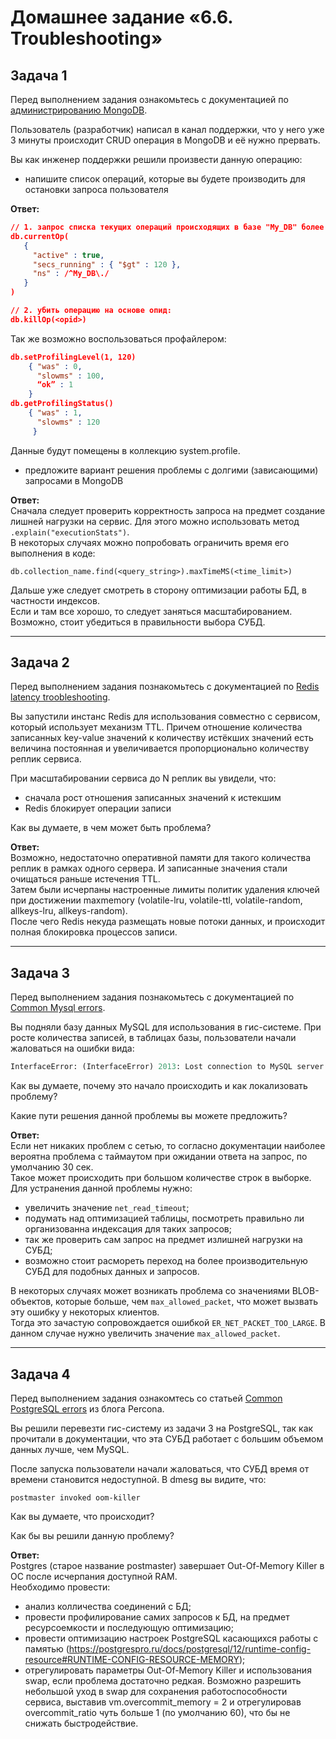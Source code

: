 # Домашнее задание «6.6. Troubleshooting»

## Задача 1

Перед выполнением задания ознакомьтесь с документацией по [администрированию MongoDB](https://docs.mongodb.com/manual/administration/).

Пользователь (разработчик) написал в канал поддержки, что у него уже 3 минуты происходит CRUD операция в MongoDB и её 
нужно прервать. 

Вы как инженер поддержки решили произвести данную операцию:
- напишите список операций, которые вы будете производить для остановки запроса пользователя    

**Ответ:**    
```json
// 1. запрос списка текущих операций происходящих в базе "My_DB" более трех минут:
db.currentOp(
   {
     "active" : true,
     "secs_running" : { "$gt" : 120 },
     "ns" : /^My_DB\./
   }
)

// 2. убить операцию на основе опид:
db.killOp(<opid>)
```
Так же возможно воспользоваться профайлером:
```json
db.setProfilingLevel(1, 120)
    { "was" : 0,
      "slowms" : 100,
      “ok” : 1 
    }
db.getProfilingStatus()
    { "was" : 1,
      "slowms" : 120
     }
```
Данные будут помещены в коллекцию system.profile.

- предложите вариант решения проблемы с долгими (зависающими) запросами в MongoDB

**Ответ:**    
Сначала следует проверить корректность запроса на предмет создание лишней нагрузки на сервис. Для этого можно использовать метод `.explain("executionStats")`.    
В некоторых случаях можно попробовать ограничить время его выполнения в коде:
```
db.collection_name.find(<query_string>).maxTimeMS(<time_limit>)
```
Дальше уже следует смотреть в сторону оптимизации работы БД, в частности индексов.    
Если и там все хорошо, то следует заняться масштабированием.    
Возможно, стоит убедиться в правильности выбора СУБД.

---

## Задача 2

Перед выполнением задания познакомьтесь с документацией по [Redis latency troobleshooting](https://redis.io/topics/latency).

Вы запустили инстанс Redis для использования совместно с сервисом, который использует механизм TTL. 
Причем отношение количества записанных key-value значений к количеству истёкших значений есть величина постоянная и
увеличивается пропорционально количеству реплик сервиса. 

При масштабировании сервиса до N реплик вы увидели, что:
- сначала рост отношения записанных значений к истекшим
- Redis блокирует операции записи

Как вы думаете, в чем может быть проблема?
 
**Ответ:**    
Возможно, недостаточно оперативной памяти для такого количества реплик в рамках одного сервера. 
И записанные значения стали очищаться раньше истечения TTL.    
Затем были исчерпаны настроенные лимиты политик удаления ключей при достижении maxmemory (volatile-lru, volatile-ttl, volatile-random, allkeys-lru, allkeys-random).    
После чего Redis некуда размещать новые потоки данных, и происходит полная блокировка процессов записи.


---

## Задача 3

Перед выполнением задания познакомьтесь с документацией по [Common Mysql errors](https://dev.mysql.com/doc/refman/8.0/en/common-errors.html).

Вы подняли базу данных MySQL для использования в гис-системе. При росте количества записей, в таблицах базы,
пользователи начали жаловаться на ошибки вида:
```python
InterfaceError: (InterfaceError) 2013: Lost connection to MySQL server during query u'SELECT..... '
```

Как вы думаете, почему это начало происходить и как локализовать проблему?

Какие пути решения данной проблемы вы можете предложить?

**Ответ:**    
Если нет никаких проблем с сетью, то согласно документации наиболее вероятна проблема с таймаутом при ожидании ответа на запрос, по умолчанию 30 сек.    
Такое может происходить при большом количестве строк в выборке.    
Для устранения данной проблемы нужно:
 - увеличить значение `net_read_timeout`; 
 - подумать над оптимизацией таблицы, посмотреть правильно ли организованна индексация для таких запросов;   
 - так же проверить сам запрос на предмет излишней нагрузки на СУБД;   
 - возможно стоит расмореть переход на более производительную СУБД для подобных данных и запросов.

В некоторых случаях может возникать проблема со значениями BLOB-объектов, которые больше, чем `max_allowed_packet`, что может вызвать эту ошибку у некоторых клиентов.    
Тогда это зачастую сопровождается ошибкой `ER_NET_PACKET_TOO_LARGE`. В данном случае нужно увеличить значение `max_allowed_packet`.


---

## Задача 4

Перед выполнением задания ознакомтесь со статьей [Common PostgreSQL errors](https://www.percona.com/blog/2020/06/05/10-common-postgresql-errors/) из блога Percona.

Вы решили перевезти гис-систему из задачи 3 на PostgreSQL, так как прочитали в документации, что эта СУБД работает с 
большим объемом данных лучше, чем MySQL.

После запуска пользователи начали жаловаться, что СУБД время от времени становится недоступной. В dmesg вы видите, что:

`postmaster invoked oom-killer`

Как вы думаете, что происходит?

Как бы вы решили данную проблему?

**Ответ:**    
Postgres (старое название postmaster) завершает Out-Of-Memory Killer в ОС после исчерпания доступной RAM.    
Необходимо провести:
 - анализ колличества соединений с БД;
 - провести профилирование самих запросов к БД, на предмет ресурсоемкости и последующую оптимизацию;
 - провести оптимизацию настроек PostgreSQL касающихся работы с памятью (https://postgrespro.ru/docs/postgresql/12/runtime-config-resource#RUNTIME-CONFIG-RESOURCE-MEMORY);
 - отрегулировать параметры Out-Of-Memory Killer и использования swap, если проблема достаточно редкая. Возможно разрешить небольшой уход в swap для сохранения работоспособности сервиса, выставив vm.overcommit_memory = 2 и отрегулировав overcommit_ratio чуть больше 1 (по умолчанию 60), что бы не снижать быстродействие.
